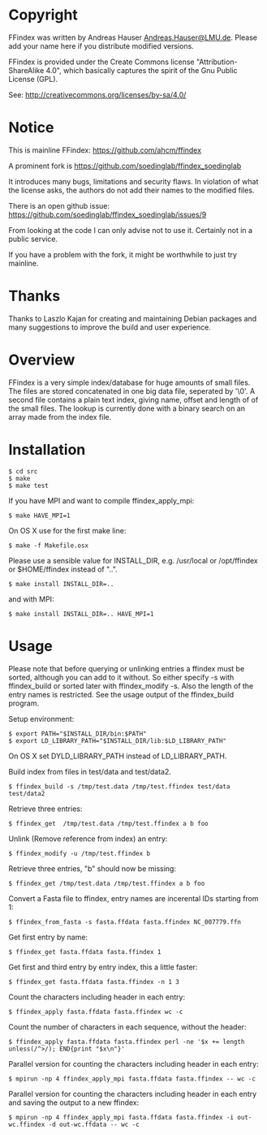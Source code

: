 # Copyright

FFindex was written by Andreas Hauser <Andreas.Hauser@LMU.de>.
Please add your name here if you distribute modified versions.

FFindex is provided under the Create Commons license "Attribution-ShareAlike 4.0",
which basically captures the spirit of the Gnu Public License (GPL).

See:
http://creativecommons.org/licenses/by-sa/4.0/

# Notice

This is mainline FFindex:
https://github.com/ahcm/ffindex

A prominent fork is https://github.com/soedinglab/ffindex_soedinglab

It introduces many bugs, limitations and security flaws.
In violation of what the license asks, the authors do not add their names to the modified files.

There is an open github issue: https://github.com/soedinglab/ffindex_soedinglab/issues/9

From looking at the code I can only advise not to use it.
Certainly not in a public service.

If you have a problem with the fork, it might be worthwhile to just try mainline.

# Thanks

Thanks to Laszlo Kajan for creating and maintaining Debian packages
and many suggestions to improve the build and user experience.


# Overview

FFindex is a very simple index/database for huge amounts of small files. The
files are stored concatenated in one big data file, seperated by '\0'. A second
file contains a plain text index, giving name, offset and length of of the
small files. The lookup is currently done with a binary search on an array made
from the index file.


# Installation

```
$ cd src
$ make
$ make test
```
If you have MPI and want to compile ffindex_apply_mpi:
```
$ make HAVE_MPI=1
```
On OS X use for the first make line:
```
$ make -f Makefile.osx
```
Please use a sensible value for INSTALL_DIR, e.g. /usr/local or /opt/ffindex
or $HOME/ffindex instead of "..".
```
$ make install INSTALL_DIR=.. 
```
and with MPI:
```
$ make install INSTALL_DIR=.. HAVE_MPI=1
```

# Usage

Please note that before querying or unlinking entries a ffindex must be
sorted, although you can add to it without. So either specify -s with
ffindex_build or sorted later with ffindex_modify -s.
Also the length of the entry names is restricted. See the usage output of
the ffindex_build program.

Setup environment:
```
$ export PATH="$INSTALL_DIR/bin:$PATH"
$ export LD_LIBRARY_PATH="$INSTALL_DIR/lib:$LD_LIBRARY_PATH"
```
On OS X set DYLD_LIBRARY_PATH instead of LD_LIBRARY_PATH.

Build index from files in test/data and test/data2.
```
$ ffindex_build -s /tmp/test.data /tmp/test.ffindex test/data test/data2
```
Retrieve three entries:
```
$ ffindex_get  /tmp/test.data /tmp/test.ffindex a b foo
```
Unlink (Remove reference from index) an entry:
```
$ ffindex_modify -u /tmp/test.ffindex b
```
Retrieve three entries, "b" should now be missing:
```
$ ffindex_get /tmp/test.data /tmp/test.ffindex a b foo
```
Convert a Fasta file to ffindex, entry names are incerental IDs starting from 1:
```
$ ffindex_from_fasta -s fasta.ffdata fasta.ffindex NC_007779.ffn
```
Get first entry by name:
```
$ ffindex_get fasta.ffdata fasta.ffindex 1
```
Get first and third entry by entry index, this a little faster:
```
$ ffindex_get fasta.ffdata fasta.ffindex -n 1 3
```
Count the characters including header in each entry:
```
$ ffindex_apply fasta.ffdata fasta.ffindex wc -c
```
Count the number of characters in each sequence, without the header:
```
$ ffindex_apply fasta.ffdata fasta.ffindex perl -ne '$x += length unless(/^>/); END{print "$x\n"}'
```
Parallel version for counting the characters including header in each entry:
```
$ mpirun -np 4 ffindex_apply_mpi fasta.ffdata fasta.ffindex -- wc -c
```
Parallel version for counting the characters including header in each entry and
saving the output to a new ffindex:
```
$ mpirun -np 4 ffindex_apply_mpi fasta.ffdata fasta.ffindex -i out-wc.ffindex -d out-wc.ffdata -- wc -c
```
